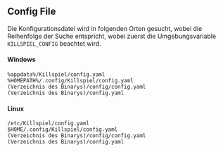 


## Config File

Die Konfigurationsdatei wird in folgenden Orten gesucht, wobei die Reihenfolge der Suche entspricht, wobei zuerst die 
Umgebungsvariable ``KILLSPIEL_CONFIG`` beachtet wird.

#### Windows

    %appdata%/Killspiel/config.yaml
    %HOMEPATH%/.config/Killspiel/config.yaml
    (Verzeichnis des Binarys)/config/config.yaml
    (Verzeichnis des Binarys)/config.yaml

#### Linux

    /etc/Killspiel/config.yaml
    $HOME/.config/Killspiel/config.yaml
    (Verzeichnis des Binarys)/config/config.yaml
    (Verzeichnis des Binarys)/config.yaml